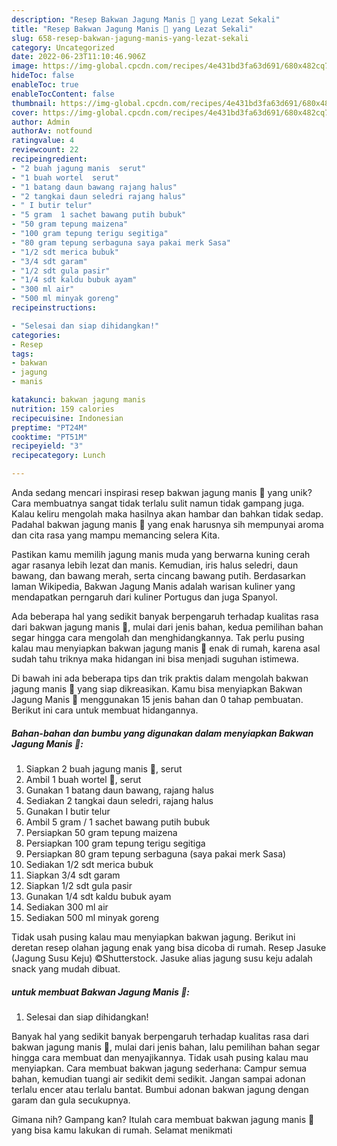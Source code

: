 ```yaml
---
description: "Resep Bakwan Jagung Manis 🌽 yang Lezat Sekali"
title: "Resep Bakwan Jagung Manis 🌽 yang Lezat Sekali"
slug: 658-resep-bakwan-jagung-manis-yang-lezat-sekali
category: Uncategorized
date: 2022-06-23T11:10:46.906Z
image: https://img-global.cpcdn.com/recipes/4e431bd3fa63d691/680x482cq70/bakwan-jagung-manis-foto-resep-utama.jpg
hideToc: false
enableToc: true
enableTocContent: false
thumbnail: https://img-global.cpcdn.com/recipes/4e431bd3fa63d691/680x482cq70/bakwan-jagung-manis-foto-resep-utama.jpg
cover: https://img-global.cpcdn.com/recipes/4e431bd3fa63d691/680x482cq70/bakwan-jagung-manis-foto-resep-utama.jpg
author: Admin
authorAv: notfound
ratingvalue: 4
reviewcount: 22
recipeingredient:
- "2 buah jagung manis  serut"
- "1 buah wortel  serut"
- "1 batang daun bawang rajang halus"
- "2 tangkai daun seledri rajang halus"
- " I butir telur"
- "5 gram  1 sachet bawang putih bubuk"
- "50 gram tepung maizena"
- "100 gram tepung terigu segitiga"
- "80 gram tepung serbaguna saya pakai merk Sasa"
- "1/2 sdt merica bubuk"
- "3/4 sdt garam"
- "1/2 sdt gula pasir"
- "1/4 sdt kaldu bubuk ayam"
- "300 ml air"
- "500 ml minyak goreng"
recipeinstructions:

- "Selesai dan siap dihidangkan!"
categories:
- Resep
tags:
- bakwan
- jagung
- manis

katakunci: bakwan jagung manis 
nutrition: 159 calories
recipecuisine: Indonesian
preptime: "PT24M"
cooktime: "PT51M"
recipeyield: "3"
recipecategory: Lunch

---
```





Anda sedang mencari inspirasi resep bakwan jagung manis 🌽 yang unik? Cara membuatnya sangat tidak terlalu sulit namun tidak gampang juga. Kalau keliru mengolah maka hasilnya akan hambar dan bahkan tidak sedap. Padahal bakwan jagung manis 🌽 yang enak harusnya sih mempunyai aroma dan cita rasa yang mampu memancing selera Kita.





Pastikan kamu memilih jagung manis muda yang berwarna kuning cerah agar rasanya lebih lezat dan manis. Kemudian, iris halus seledri, daun bawang, dan bawang merah, serta cincang bawang putih. Berdasarkan laman Wikipedia, Bakwan Jagung Manis adalah warisan kuliner yang mendapatkan perngaruh dari kuliner Portugus dan juga Spanyol.

Ada beberapa hal yang sedikit banyak berpengaruh terhadap kualitas rasa dari bakwan jagung manis 🌽, mulai dari jenis bahan, kedua pemilihan bahan segar hingga cara mengolah dan menghidangkannya. Tak perlu pusing kalau mau menyiapkan bakwan jagung manis 🌽 enak di rumah, karena asal sudah tahu triknya maka hidangan ini bisa menjadi suguhan istimewa.






Di bawah ini ada beberapa tips dan trik praktis dalam mengolah bakwan jagung manis 🌽 yang siap dikreasikan. Kamu bisa menyiapkan Bakwan Jagung Manis 🌽 menggunakan 15 jenis bahan dan 0 tahap pembuatan. Berikut ini cara untuk membuat hidangannya.

<!--inarticleads1-->

##### Bahan-bahan dan bumbu yang digunakan dalam menyiapkan Bakwan Jagung Manis 🌽:

1. Siapkan 2 buah jagung manis 🌽, serut
1. Ambil 1 buah wortel 🥕, serut
1. Gunakan 1 batang daun bawang, rajang halus
1. Sediakan 2 tangkai daun seledri, rajang halus
1. Gunakan  I butir telur
1. Ambil 5 gram / 1 sachet bawang putih bubuk
1. Persiapkan 50 gram tepung maizena
1. Persiapkan 100 gram tepung terigu segitiga
1. Persiapkan 80 gram tepung serbaguna (saya pakai merk Sasa)
1. Sediakan 1/2 sdt merica bubuk
1. Siapkan 3/4 sdt garam
1. Siapkan 1/2 sdt gula pasir
1. Gunakan 1/4 sdt kaldu bubuk ayam
1. Sediakan 300 ml air
1. Sediakan 500 ml minyak goreng


Tidak usah pusing kalau mau menyiapkan bakwan jagung. Berikut ini deretan resep olahan jagung enak yang bisa dicoba di rumah. Resep Jasuke (Jagung Susu Keju) ©Shutterstock. Jasuke alias jagung susu keju adalah snack yang mudah dibuat. 

<!--inarticleads2-->

#####  untuk membuat Bakwan Jagung Manis 🌽:


1. Selesai dan siap dihidangkan!

Banyak hal yang sedikit banyak berpengaruh terhadap kualitas rasa dari bakwan jagung manis 🌽, mulai dari jenis bahan, lalu pemilihan bahan segar hingga cara membuat dan menyajikannya. Tidak usah pusing kalau mau menyiapkan. Cara membuat bakwan jagung sederhana: Campur semua bahan, kemudian tuangi air sedikit demi sedikit. Jangan sampai adonan terlalu encer atau terlalu bantat. Bumbui adonan bakwan jagung dengan garam dan gula secukupnya. 

Gimana nih? Gampang kan? Itulah cara membuat bakwan jagung manis 🌽 yang bisa kamu lakukan di rumah. Selamat menikmati
